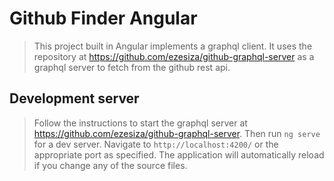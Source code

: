 # Github Finder Angular
> This project built in Angular implements a graphql client. It uses the repository at https://github.com/ezesiza/github-graphql-server as a graphql server to fetch from the github rest api.

## Development server

>Follow the instructions to start the graphql server at https://github.com/ezesiza/github-graphql-server. 
>Then run `ng serve` for a dev server. Navigate to `http://localhost:4200/` or the appropriate port as specified. The application will automatically reload if you change any of the source files.



